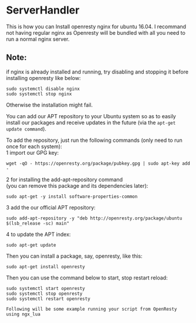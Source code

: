 # ServerHandler

This is how you can Install openresty nginx for ubuntu 16.04. I recommand not having regular nginx as Openresty will be bundled with all you need to run a normal nginx server.

## Note: 
if nginx is already installed and running, try disabling and stopping it before installing openresty like below:
```
sudo systemctl disable nginx
sudo systemctl stop nginx
```
Otherwise the installation might fail.

You can add our APT repository to your Ubuntu system so as to easily install our packages and receive updates in the future (via the ```apt-get update command```).

To add the repository, just run the following commands (only need to run once for each system): <br/>
1 import our GPG key: <br/>
```
wget -qO - https://openresty.org/package/pubkey.gpg | sudo apt-key add -
```

2 for installing the add-apt-repository command <br/>
(you can remove this package and its dependencies later): <br/>
```
sudo apt-get -y install software-properties-common
```

3 add the our official APT repository: <br/>
```
sudo add-apt-repository -y "deb http://openresty.org/package/ubuntu $(lsb_release -sc) main" 
```

4 to update the APT index: <br/>
```
sudo apt-get update
``` 

Then you can install a package, say, openresty, like this: <br/>
```
sudo apt-get install openresty
```

Then you can use the command below to start, stop restart reload:
```
sudo systemctl start openresty
sudo systemctl stop openresty
sudo systemctl restart openresty

Following will be some example running your script from OpenResty using ngx_lua
